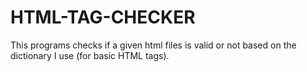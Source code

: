 # HTML-TAG-CHECKER
This programs checks if a given html files  is valid or not based on the dictionary I use (for basic HTML tags).
